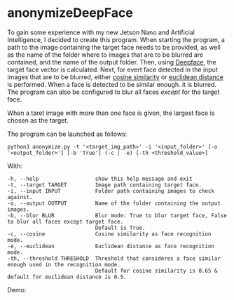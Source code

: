# anonymizeDeepFace

To gain some experience with my new Jetson Nano and Artificial Intelligence, I decided to create this program. When starting the program, a path to the image containing the target face needs to be provided, as well as the name of the folder where to images that are to be blurred are contained, and the name of the output folder. Then, using [Deepface](https://github.com/serengil/deepface), the target face vector is calculated. Next, for evert face detected in the input images that are to be blurred, either [cosine similarity](https://en.wikipedia.org/wiki/Cosine_similarity) or [euclidean distance](https://en.wikipedia.org/wiki/Euclidean_distance) is performed. When a face is detected to be similar enough. it is blurred. The program can also be configured to blur all faces *except* for the target face.

When a taret image with more than one face is given, the largest face is chosen as the target.

The program can be launched as follows:
```
python3 anonymize.py -t '<target_img_path>' -i '<input_folder>' [-o '<output_folder>'] [-b 'True'] (-c | -e) [-th <threshold_value>]
```
With:
```
-h, --help                  show this help message and exit
-t, --target TARGET         Image path containing target face.
-i, --input INPUT           Folder path containing images to check against.
-o, --output OUTPUT         Name of the folder containing the output images.
-b, --blur BLUR             Blur mode: True to blur target face, False to blur all faces except target face.
                            Default is True.
-c, --cosine                Cosine similarity as face recognition mode.
-e, --euclidean             Euclidean distance as face recognition mode.
-th, --threshold THRESHOLD  Threshold that consideres a face similar enough used in the recognition mode.
                            Default for cosine similarity is 0.65 & default for euclidean distance is 0.5.
```

Demo:

